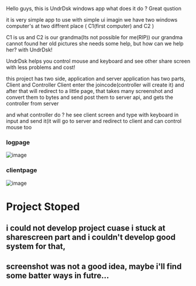 Hello guys,
this is UndrDsk windows app
what does it do ? Great qustion

it is very simple app to use with simple ui
imagin we have two windows computer's at two diffrent place ( C1(first computer) and C2 )

C1 is us and C2 is our grandma(Its not possible for me(RIP))
our grandma cannot found her old pictures she needs some help, 
but how can we help her? with UndrDsk!

UndrDsk helps you control mouse and keyboard 
and see other share screen with less problems and cost!

this project has two side, application and server
application has two parts, Client and Controller
Client enter the joincode(controller will create it) and after that will redirect to a little page, that takes many screenshot
and convert them to bytes and send post them to server api, and gets the controller from server 

and what controller do ? he see client screen and type with keyboard in input and send it(it will go to server and redirect to client 
and can control mouse too 

### logpage
![image](https://github.com/UndrDsk0M/UndrDsk-share-and-control-device-from-dictance/assets/166233908/58df6b7f-59f6-4fdb-99c4-61ad67468bc0)

### clientpage 
![image](https://github.com/UndrDsk0M/UndrDsk-share-and-control-device-from-dictance/assets/166233908/f8494300-1076-40ed-9a44-6d6c933761d2)



# Project Stoped 
## i could not develop project cuase i stuck at sharescreen part and i couldn't develop good system for that, 
## screenshot was not a good idea, maybe i'll find some batter ways in futre... 
